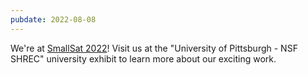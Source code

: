 ```yaml
---
pubdate: 2022-08-08
---
```


We're at [SmallSat 2022](https://smallsat.org/)! Visit us at the "University of Pittsburgh - NSF SHREC" university exhibit to learn more about our exciting work.
